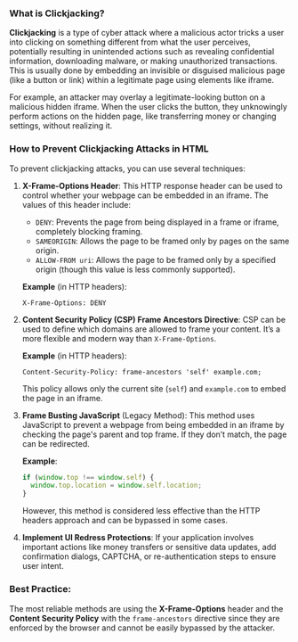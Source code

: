 ### What is Clickjacking?

**Clickjacking** is a type of cyber attack where a malicious actor tricks a user into clicking on something different from what the user perceives, potentially resulting in unintended actions such as revealing confidential information, downloading malware, or making unauthorized transactions. This is usually done by embedding an invisible or disguised malicious page (like a button or link) within a legitimate page using elements like iframe.

For example, an attacker may overlay a legitimate-looking button on a malicious hidden iframe. When the user clicks the button, they unknowingly perform actions on the hidden page, like transferring money or changing settings, without realizing it.

### How to Prevent Clickjacking Attacks in HTML

To prevent clickjacking attacks, you can use several techniques:

1. **X-Frame-Options Header**:
   This HTTP response header can be used to control whether your webpage can be embedded in an iframe. The values of this header include:
   - `DENY`: Prevents the page from being displayed in a frame or iframe, completely blocking framing.
   - `SAMEORIGIN`: Allows the page to be framed only by pages on the same origin.
   - `ALLOW-FROM uri`: Allows the page to be framed only by a specified origin (though this value is less commonly supported).

   **Example** (in HTTP headers):

   ```http
   X-Frame-Options: DENY
   ```

2. **Content Security Policy (CSP) Frame Ancestors Directive**:
   CSP can be used to define which domains are allowed to frame your content. It’s a more flexible and modern way than `X-Frame-Options`.

   **Example** (in HTTP headers):

   ```http
   Content-Security-Policy: frame-ancestors 'self' example.com;
   ```

   This policy allows only the current site (`self`) and `example.com` to embed the page in an iframe.

3. **Frame Busting JavaScript** (Legacy Method):
   This method uses JavaScript to prevent a webpage from being embedded in an iframe by checking the page's parent and top frame. If they don’t match, the page can be redirected.

   **Example**:

   ```javascript
   if (window.top !== window.self) {
     window.top.location = window.self.location;
   }
   ```

   However, this method is considered less effective than the HTTP headers approach and can be bypassed in some cases.

4. **Implement UI Redress Protections**:
   If your application involves important actions like money transfers or sensitive data updates, add confirmation dialogs, CAPTCHA, or re-authentication steps to ensure user intent.

### Best Practice:

The most reliable methods are using the **X-Frame-Options** header and the **Content Security Policy** with the `frame-ancestors` directive since they are enforced by the browser and cannot be easily bypassed by the attacker.
